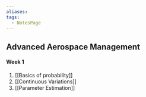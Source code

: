 ```yaml
---
aliases: 
tags:
  - NotesPage
---
```


## Advanced Aerospace Management

#### Week 1
1) [[Basics of probability]]
2) [[Continuous Variations]]
3) [[Parameter Estimation]]

